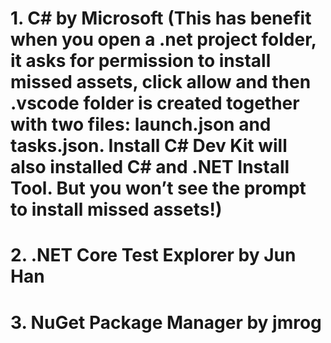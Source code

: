 # 1.	C# by Microsoft (This has benefit when you open a .net project folder, it asks for permission to install missed assets, click allow and then .vscode folder is created together with two files: launch.json and tasks.json. Install C# Dev Kit will also installed C# and .NET Install Tool. But you won’t see the prompt to install missed assets!)
# 2.	.NET Core Test Explorer by Jun Han
# 3.	NuGet Package Manager by jmrog
